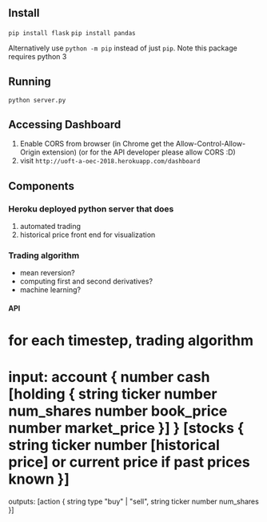 ## Install
`pip install flask`
`pip install pandas`

Alternatively use `python -m pip` instead of just `pip`.
Note this package requires python 3

## Running
`python server.py`

## Accessing Dashboard
1. Enable CORS from browser (in Chrome get the Allow-Control-Allow-Origin extension) (or for the API developer please allow CORS :D)
2. visit `http://uoft-a-oec-2018.herokuapp.com/dashboard`


## Components
### Heroku deployed python server that does
1. automated trading
2. historical price front end for visualization

### Trading algorithm
- mean reversion?
- computing first and second derivatives?
- machine learning?

#### API
for each timestep, trading algorithm
===
input:
account {
    number cash
    [holding {
        string ticker
        number num_shares
        number book_price
        number market_price
    }]
}
[stocks {
    string ticker
    number [historical price] or current price if past prices known
}]
===
outputs:
[action {
    string type "buy" | "sell",
    string ticker
    number num_shares
}]
